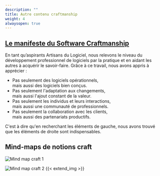 ```yaml
---
description: ""
title: Autre contenu craftmanship
weight: 4
alwaysopen: true
---
```

## [Le manifeste du Software Craftmanship](https://manifesto.softwarecraftsmanship.org/)
En tant qu’aspirants Artisans du Logiciel, nous relevons le niveau du développement professionnel de logiciels par la pratique et en aidant les autres à acquérir le savoir-faire. Grâce à ce travail, nous avons appris à apprécier :

* Pas seulement des logiciels opérationnels,  
  mais aussi des logiciels bien conçus.
* Pas seulement l'adaptation aux changements,  
  mais aussi l'ajout constant de la valeur.
* Pas seulement les individus et leurs interactions,  
  mais aussi une communauté de professionnels.
* Pas seulement la collaboration avec les clients,  
  mais aussi des partenariats productifs.

C'est à dire qu'en recherchant les éléments de gauche, nous avons trouvé que les éléments de droite sont indispensables.

## Mind-maps de notions craft

![Mind map craft 1](/path-to-tdd/img/autre/mind-map-1.jpg)

![Mind map craft 2](/path-to-tdd/img/autre/mind-map-2.jpg)
{{< extend_img >}}